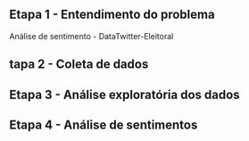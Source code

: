 ## Etapa 1 - Entendimento do problema
Análise de sentimento - DataTwitter-Eleitoral

## tapa 2 - Coleta de dados

## Etapa 3 - Análise exploratória dos dados

## Etapa 4 - Análise de sentimentos
